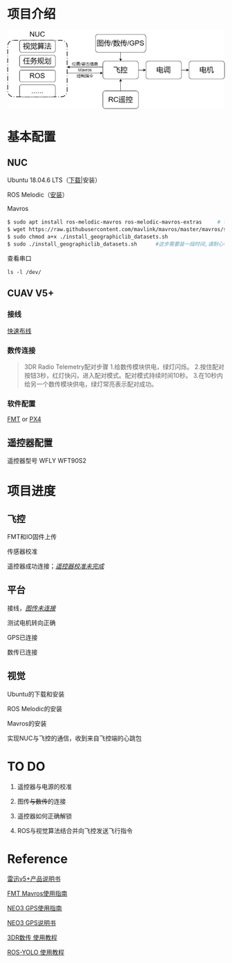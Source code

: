 # 项目介绍

![structure](/Assets/structure.png)

# 基本配置

## NUC

Ubuntu 18.04.6 LTS（[下载](https://releases.ubuntu.com/18.04.6/ubuntu-18.04.6-desktop-amd64.iso)|安装）

ROS Melodic（[安装](https://blog.csdn.net/jianlai_/article/details/123545130)）

Mavros

```bash
$ sudo apt install ros-melodic-mavros ros-melodic-mavros-extras		# for ros-melodic
$ wget https://raw.githubusercontent.com/mavlink/mavros/master/mavros/scripts/install_geographiclib_datasets.sh
$ sudo chmod a+x ./install_geographiclib_datasets.sh
$ sudo ./install_geographiclib_datasets.sh		#这步需要装一段时间,请耐心等待PX4配置
```

查看串口

```
ls -l /dev/
```

## CUAV V5+

### 接线

[快速布线](https://doc.cuav.net/flight-controller/v5-autopilot/zh-hans/quick-start/quick-start-v5+.html)

### 数传连接

> 3DR Radio Telemetry配对步骤
> 1.给数传模块供电，绿灯闪烁。
> 2.按住配对按钮3秒，红灯快闪，进入配对模式。配对模式持续时间10秒。
> 3.在10秒内给另一个数传模块供电，绿灯常亮表示配对成功。

### 软件配置

[FMT](https://firmament-autopilot.github.io/FMT-DOCS/#/content_ch/introduction/quickstart)	 or	[PX4](http://docs.px4.io/main/zh/)

## 遥控器配置

遥控器型号 WFLY WFT90S2

# 项目进度

## 飞控

FMT和IO固件上传

传感器校准

遥控器成功连接；<u>*遥控器校准未完成*</u>

## 平台

接线，*<u>图传未连接</u>*

测试电机转向正确

GPS已连接

数传已连接

## 视觉

Ubuntu的下载和安装

ROS Melodic的安装

Mavros的安装

实现NUC与飞控的通信，收到来自飞控端的心跳包

# TO DO

1. 遥控器与电源的校准

2. 图传~~与数传~~的连接

3. 遥控器如何正确解锁

4. ROS与视觉算法结合并向飞控发送飞行指令

# Reference

[雷迅v5+产品说明书](https://www.cuav.net/wp-content/uploads/2019/09/V5%E8%AF%B4%E6%98%8E%E4%B9%A60709.pdf)

[FMT Mavros使用指南](https://github.com/vvEverett/Multi-rotor/blob/main/Reference/FMT%20Mavros%E4%BD%BF%E7%94%A8%E6%8C%87%E5%8D%97.pdf)

[NEO3 GPS使用指南](https://doc.cuav.net/gps/neo-series-gnss/zh-hans/neo-3.html)

[NEO3 GPS说明书](https://www.cuav.net/wp-content/uploads/2020/12/NEO-3%E8%AF%B4%E6%98%8E%E4%B9%A6.pdf)

[3DR数传 使用教程](https://doc.cuav.net/tutorial/copter/optional-hardware/radio/3dr-radio/3dr-radio.html)

[ROS-YOLO 使用教程](https://juejin.cn/post/7232173138804146232)
